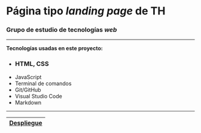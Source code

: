 # Página tipo _landing page_ de TH

### Grupo de estudio de tecnologías _web_

---

**Tecnologías usadas en este proyecto:**

- ### HTML, CSS
- JavaScript
- Terminal de comandos
- Git/GitHub
- Visual Studio Code
- Markdown

---

| [Despliegue](https://luisDur8.github.io/th-page) |
| ------------------------------------------------ |
